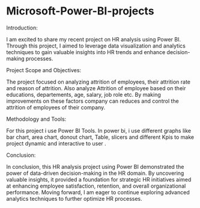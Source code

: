 # Microsoft-Power-BI-projects
 Introduction:
 
 I am excited to share my recent project on HR analysis using Power BI. Through this project, I aimed to leverage data visualization and analytics techniques to gain valuable insights into HR trends and enhance decision-making processes.

 Project Scope and Objectives:
 
 The project focused on analyzing attrition of employees, their attrition rate and reason of attrition. Also analyze Attrition of employee based on their educations, departements, age, salary, job role etc. 
 By making improvements on these factors company can reduces and control the attrition of employees of their company.

 Methodology and Tools:
 
 For this project i use Power BI Tools. 
 In power bi, i use different graphs like bar chart, area chart, donout chart, Table, slicers and different Kpis to make project dynamic and interactive to user .

 Conclusion:
 
 In conclusion, this HR analysis project using Power BI demonstrated the power of data-driven decision-making in the HR domain. By uncovering valuable insights, it provided a foundation for strategic HR initiatives aimed at enhancing employee satisfaction, retention, and overall organizational performance. Moving forward, I am eager to continue exploring advanced analytics techniques to further optimize HR processes.
